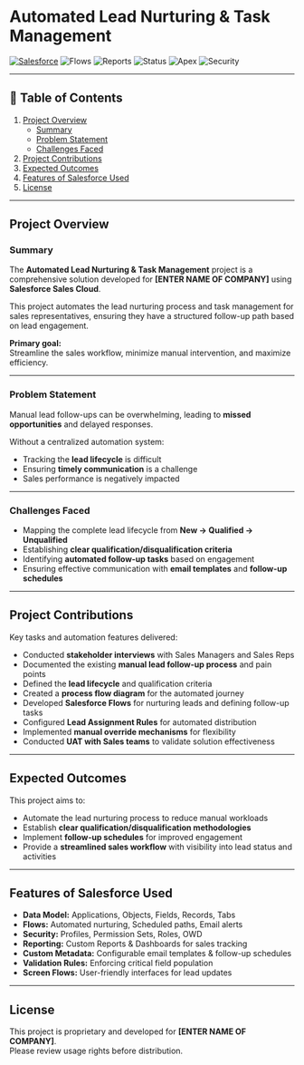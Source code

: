 # Automated Lead Nurturing & Task Management

[![Salesforce](https://img.shields.io/badge/Platform-Salesforce-00A1E0?logo=salesforce&logoColor=white)](https://www.salesforce.com/)
![Flows](https://img.shields.io/badge/Automation-Flows-brightgreen)
![Reports](https://img.shields.io/badge/Analytics-Reports%20%26%20Dashboards-blue)
![Status](https://img.shields.io/badge/Status-In%20Progress-yellow)
![Apex](https://img.shields.io/badge/Code-Apex-orange)
![Security](https://img.shields.io/badge/Security-Profiles%20%26%20Roles-red)

---

## 📖 Table of Contents

1. [Project Overview](#project-overview)  
   - [Summary](#summary)  
   - [Problem Statement](#problem-statement)  
   - [Challenges Faced](#challenges-faced)  
2. [Project Contributions](#project-contributions)  
3. [Expected Outcomes](#expected-outcomes)  
4. [Features of Salesforce Used](#features-of-salesforce-used)  
5. [License](#license)  

---

## Project Overview

### Summary

The **Automated Lead Nurturing & Task Management** project is a comprehensive solution developed for **[ENTER NAME OF COMPANY]** using **Salesforce Sales Cloud**.  

This project automates the lead nurturing process and task management for sales representatives, ensuring they have a structured follow-up path based on lead engagement.  

**Primary goal:**  
Streamline the sales workflow, minimize manual intervention, and maximize efficiency.  

---

### Problem Statement

Manual lead follow-ups can be overwhelming, leading to **missed opportunities** and delayed responses.  

Without a centralized automation system:  
- Tracking the **lead lifecycle** is difficult  
- Ensuring **timely communication** is a challenge  
- Sales performance is negatively impacted  

---

### Challenges Faced

- Mapping the complete lead lifecycle from **New → Qualified → Unqualified**  
- Establishing **clear qualification/disqualification criteria**  
- Identifying **automated follow-up tasks** based on engagement  
- Ensuring effective communication with **email templates** and **follow-up schedules**  

---

## Project Contributions

Key tasks and automation features delivered:  

- Conducted **stakeholder interviews** with Sales Managers and Sales Reps  
- Documented the existing **manual lead follow-up process** and pain points  
- Defined the **lead lifecycle** and qualification criteria  
- Created a **process flow diagram** for the automated journey  
- Developed **Salesforce Flows** for nurturing leads and defining follow-up tasks  
- Configured **Lead Assignment Rules** for automated distribution  
- Implemented **manual override mechanisms** for flexibility  
- Conducted **UAT with Sales teams** to validate solution effectiveness  

---

## Expected Outcomes

This project aims to:  

- Automate the lead nurturing process to reduce manual workloads  
- Establish **clear qualification/disqualification methodologies**  
- Implement **follow-up schedules** for improved engagement  
- Provide a **streamlined sales workflow** with visibility into lead status and activities  

---

## Features of Salesforce Used

- **Data Model:** Applications, Objects, Fields, Records, Tabs  
- **Flows:** Automated nurturing, Scheduled paths, Email alerts  
- **Security:** Profiles, Permission Sets, Roles, OWD  
- **Reporting:** Custom Reports & Dashboards for sales tracking  
- **Custom Metadata:** Configurable email templates & follow-up schedules  
- **Validation Rules:** Enforcing critical field population  
- **Screen Flows:** User-friendly interfaces for lead updates  

---

## License

This project is proprietary and developed for **[ENTER NAME OF COMPANY]**.  
Please review usage rights before distribution.
